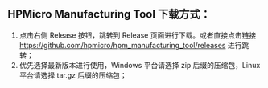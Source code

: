 ## HPMicro Manufacturing Tool 下载方式：

1. 点击右侧 Release 按钮，跳转到 Release 页面进行下载。或者直接点击链接 https://github.com/hpmicro/hpm_manufacturing_tool/releases 进行跳转；
2. 优先选择最新版本进行使用，Windows 平台请选择 zip 后缀的压缩包，Linux 平台请选择 tar.gz 后缀的压缩包；
